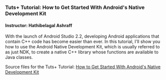 ### Tuts+ Tutorial: How to Get Started With Android's Native Development Kit

#### Instructor: Hathibelagal Ashraff

With the launch of Android Studio 2.2, developing Android applications that contain C++ code has become easier than ever. In this tutorial, I'll show you how to use the Android Native Development Kit, which is usually referred to as just NDK, to create a native C++ library whose functions are available to Java classes.

Source files for the Tuts+ Tutorial: [How to Get Started With Android's Native Development Kit](http://code.tutsplus.com/tutorials/how-to-get-started-with-androids-native-development-kit--cms-27605)

